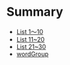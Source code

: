# Summary

- [List 1～10](./chapter_1.md)
- [List 11~20](./chapter_2.md)
- [List 21~30](./chapter_3.md)
- [wordGroup](./wordGroup.md)
